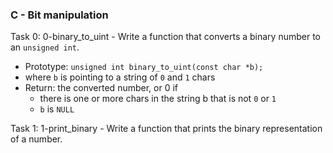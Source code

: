 ### C - Bit manipulation

Task 0: 0-binary_to_uint - Write a function that converts a binary number to an `unsigned int`.  
* Prototype: `unsigned int binary_to_uint(const char *b);`
* where `b` is pointing to a string of `0` and `1` chars
* Return: the converted number, or 0 if 
  * there is one or more chars in the string b that is not `0` or `1`
  * `b` is `NULL`

Task 1: 1-print_binary - Write a function that prints the binary representation of a number.

